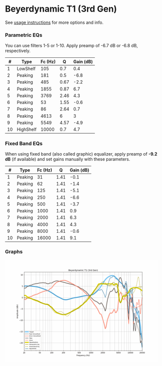 # Beyerdynamic T1 (3rd Gen)
See [usage instructions](https://github.com/jaakkopasanen/AutoEq#usage) for more options and info.

### Parametric EQs
You can use filters 1-5 or 1-10. Apply preamp of -6.7 dB or -6.8 dB, respectively.

|   # | Type      |   Fc (Hz) |    Q |   Gain (dB) |
|-----|-----------|-----------|------|-------------|
|   1 | LowShelf  |       105 | 0.7  |         0.4 |
|   2 | Peaking   |       181 | 0.5  |        -6.8 |
|   3 | Peaking   |       485 | 0.67 |        -2.2 |
|   4 | Peaking   |      1855 | 0.87 |         6.7 |
|   5 | Peaking   |      3769 | 2.46 |         4.3 |
|   6 | Peaking   |        53 | 1.55 |        -0.6 |
|   7 | Peaking   |        86 | 2.64 |         0.7 |
|   8 | Peaking   |      4613 | 6    |         3   |
|   9 | Peaking   |      5549 | 4.57 |        -4.9 |
|  10 | HighShelf |     10000 | 0.7  |         4.7 |

### Fixed Band EQs
When using fixed band (also called graphic) equalizer, apply preamp of **-9.2 dB** (if available) and set gains manually with these parameters.

|   # | Type    |   Fc (Hz) |    Q |   Gain (dB) |
|-----|---------|-----------|------|-------------|
|   1 | Peaking |        31 | 1.41 |        -0.1 |
|   2 | Peaking |        62 | 1.41 |        -1.4 |
|   3 | Peaking |       125 | 1.41 |        -5.1 |
|   4 | Peaking |       250 | 1.41 |        -6.6 |
|   5 | Peaking |       500 | 1.41 |        -3.7 |
|   6 | Peaking |      1000 | 1.41 |         0.9 |
|   7 | Peaking |      2000 | 1.41 |         6.3 |
|   8 | Peaking |      4000 | 1.41 |         4.3 |
|   9 | Peaking |      8000 | 1.41 |        -0.6 |
|  10 | Peaking |     16000 | 1.41 |         9.1 |

### Graphs
![](./Beyerdynamic%20T1%20(3rd%20Gen).png)
